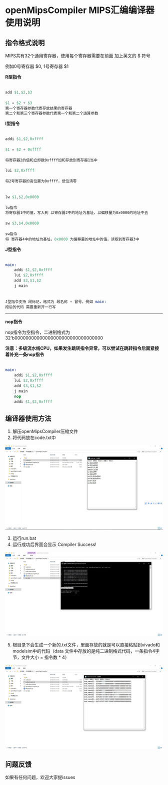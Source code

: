 # openMipsCompiler MIPS汇编编译器使用说明

## 指令格式说明

MIPS共有32个通用寄存器，使用每个寄存器需要在前面 加上英文的 $ 符号

例如0号寄存器 $0, 1号寄存器 $1



**R型指令**

```s

add $1,$2,$3

$1 = $2 + $3
第一个寄存器参数代表存放结果的寄存器
第二个和第三个寄存器参数代表第一个和第二个运算参数

```


**I型指令**

```s

addi $1,$2,0xffff

$1 = $2 + 0xffff

将寄存器2的值和立即数0xffff加和存放到寄存器1当中

lui $2,0xffff

将2号寄存器的高位置为0xffff，低位清零


lw $1,$2,0x0000

lw指令
将寄存器1中的值，写入到 以寄存器2中的地址为基址，以偏移量为0x0000的地址中去

sw $3,$4,0x0000

sw指令
将 寄存器4中的地址为基址，0x0000 为偏移量的地址中的值，读取到寄存器3中

```


**J型指令**

```s

main:
    addi $1,$2,0xffff
    lui $2,0xffff
    add $3,$1,$2
    j main


J型指令支持 段标记，格式为 段名称 + 冒号，例如 main:
段后的代码 需要重新开一行写

```



---

**nop指令**

nop指令为空指令，二进制格式为 32'b00000000000000000000000000000000

**注意：多级流水线CPU，如果发生跳转指令异常，可以尝试在跳转指令后面紧接着补充一条nop指令**


```s

main:
    addi $1,$2,0xffff
    lui $2,0xffff
    add $3,$1,$2
    j main
    nop
    addi $1,$2,0xffff

```


## 编译器使用方法

1. 解压openMipsCompiler压缩文件
2. 将代码放在code.txt中

![](https://github.com/lzl471954654/drawIO/blob/master/openMipsCompiler/openMipsCompiler_guid-1.jpg?raw=true)

3. 运行run.bat
4. 运行成功后界面会显示 Compiler Success!

![](https://github.com/lzl471954654/drawIO/blob/master/openMipsCompiler/openMipsCompiler_guid-2.jpg?raw=true)

5. 根目录下会生成一个新的.txt文件，里面存放的就是可以直接粘贴到vivado和modelsim中的代码（data 文件中存放的是纯二进制格式代码，一条指令4字节，文件大小 = 指令数 * 4）

![](https://github.com/lzl471954654/drawIO/blob/master/openMipsCompiler/openMipsCompiler_guid-3.jpg?raw=true)


## 问题反馈

如果有任何问题，欢迎大家提issues
